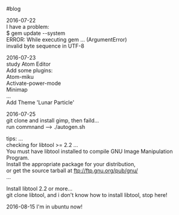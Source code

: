 #blog

2016-07-22  
I have a problem:  
$ gem update --system  
ERROR:  While executing gem ... (ArgumentError)  
        invalid byte sequence in UTF-8  
  
2016-07-23  
study Atom Editor  
  Add some plugins:  
    Atom-miku  
    Activate-power-mode  
    Minimap   
    ...  
  Add Theme 'Lunar Particle'  
  
2016-07-25  
git clone and install gimp, then faild...  
run commnand --> ./autogen.sh  

tips:
...  
checking for libtool >= 2.2 ...  
  You must have libtool installed to compile GNU Image Manipulation Program.  
  Install the appropriate package for your distribution,  
  or get the source tarball at ftp://ftp.gnu.org/pub/gnu/  
...
  
  Install libtool 2.2 or more...   
  git clone libtool, and i don't know how to install libtool, stop here!  

2016-08-15
I'm in ubuntu now!
